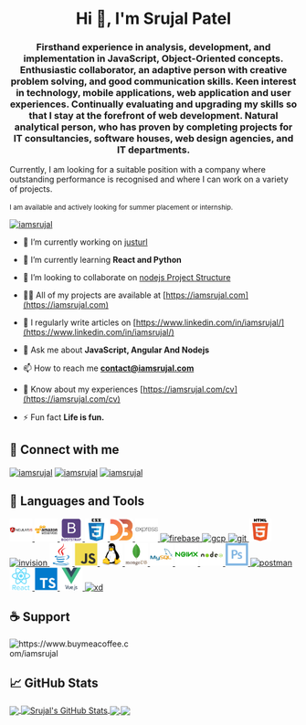 <h1 align="center">Hi 👋, I'm Srujal Patel</h1>
<h3 align="center">
 Firsthand experience in analysis, development, and implementation in JavaScript, Object-Oriented concepts. Enthusiastic collaborator, an adaptive person with creative problem solving, and good communication skills. Keen interest in technology, mobile applications, web application and user experiences. Continually evaluating and upgrading my skills so that I stay at the forefront of web development. Natural analytical person, who has proven by completing projects for IT consultancies, software houses, web design agencies, and IT departments. </h3>
<p>Currently, I am looking for a suitable position with a company where outstanding performance is recognised and where I can work on a variety of projects.</p>
<p><small>I am available and actively looking for summer placement or internship.</small></p>


<p align="left"> <a href="https://github.com/ryo-ma/github-profile-trophy"><img src="https://github-profile-trophy.vercel.app/?username=iamsrujal" alt="iamsrujal" /></a> </p>

- 🔭 I’m currently working on [justurl](https://justurl.in)

- 🌱 I’m currently learning **React and Python**

- 👯 I’m looking to collaborate on [nodejs Project Structure](https://github.com/iamsrujal/nodejs-file-stucture-express)

- 👨‍💻 All of my projects are available at [https://iamsrujal.com](https://iamsrujal.com)

- 📝 I regularly write articles on [https://www.linkedin.com/in/iamsrujal/](https://www.linkedin.com/in/iamsrujal/)

- 💬 Ask me about **JavaScript, Angular And Nodejs**

- 📫 How to reach me **contact@iamsrujal.com**

- 📄 Know about my experiences [https://iamsrujal.com/cv](https://iamsrujal.com/cv)

- ⚡ Fun fact **Life is fun.**

## 🔗 Connect with me
<p align="left">
<a href="https://dev.to/iamsrujal" target="blank"><img align="center" src="https://cdn.jsdelivr.net/npm/simple-icons@3.0.1/icons/dev-dot-to.svg" alt="iamsrujal" height="30" width="40" /></a>
<a href="https://linkedin.com/in/iamsrujal" target="blank"><img align="center" src="https://cdn.jsdelivr.net/npm/simple-icons@3.0.1/icons/linkedin.svg" alt="iamsrujal" height="30" width="40" /></a>
<a href="https://instagram.com/iamsrujal" target="blank"><img align="center" src="https://cdn.jsdelivr.net/npm/simple-icons@3.0.1/icons/instagram.svg" alt="iamsrujal" height="30" width="40" /></a>
</p>

## 🔧 Languages and Tools
<p align="left"> <a href="https://angular.io" target="_blank"> <img src="https://raw.githubusercontent.com/devicons/devicon/master/icons/angularjs/angularjs-original-wordmark.svg" alt="angularjs" width="40" height="40"/> </a> <a href="https://aws.amazon.com" target="_blank"> <img src="https://raw.githubusercontent.com/devicons/devicon/master/icons/amazonwebservices/amazonwebservices-original-wordmark.svg" alt="aws" width="40" height="40"/> </a> <a href="https://getbootstrap.com" target="_blank"> <img src="https://raw.githubusercontent.com/devicons/devicon/master/icons/bootstrap/bootstrap-plain-wordmark.svg" alt="bootstrap" width="40" height="40"/> </a> <a href="https://www.w3schools.com/css/" target="_blank"> <img src="https://raw.githubusercontent.com/devicons/devicon/master/icons/css3/css3-original-wordmark.svg" alt="css3" width="40" height="40"/> </a> <a href="https://d3js.org/" target="_blank"> <img src="https://raw.githubusercontent.com/devicons/devicon/master/icons/d3js/d3js-original.svg" alt="d3js" width="40" height="40"/> </a> <a href="https://expressjs.com" target="_blank"> <img src="https://raw.githubusercontent.com/devicons/devicon/master/icons/express/express-original-wordmark.svg" alt="express" width="40" height="40"/> </a> <a href="https://firebase.google.com/" target="_blank"> <img src="https://www.vectorlogo.zone/logos/firebase/firebase-icon.svg" alt="firebase" width="40" height="40"/> </a> <a href="https://cloud.google.com" target="_blank"> <img src="https://www.vectorlogo.zone/logos/google_cloud/google_cloud-icon.svg" alt="gcp" width="40" height="40"/> </a> <a href="https://git-scm.com/" target="_blank"> <img src="https://www.vectorlogo.zone/logos/git-scm/git-scm-icon.svg" alt="git" width="40" height="40"/> </a> <a href="https://www.w3.org/html/" target="_blank"> <img src="https://raw.githubusercontent.com/devicons/devicon/master/icons/html5/html5-original-wordmark.svg" alt="html5" width="40" height="40"/> </a> <a href="https://www.invisionapp.com/" target="_blank"> <img src="https://www.vectorlogo.zone/logos/invisionapp/invisionapp-icon.svg" alt="invision" width="40" height="40"/> </a> <a href="https://www.java.com" target="_blank"> <img src="https://raw.githubusercontent.com/devicons/devicon/master/icons/java/java-original.svg" alt="java" width="40" height="40"/> </a> <a href="https://developer.mozilla.org/en-US/docs/Web/JavaScript" target="_blank"> <img src="https://raw.githubusercontent.com/devicons/devicon/master/icons/javascript/javascript-original.svg" alt="javascript" width="40" height="40"/> </a> <a href="https://www.linux.org/" target="_blank"> <img src="https://raw.githubusercontent.com/devicons/devicon/master/icons/linux/linux-original.svg" alt="linux" width="40" height="40"/> </a> <a href="https://www.mongodb.com/" target="_blank"> <img src="https://raw.githubusercontent.com/devicons/devicon/master/icons/mongodb/mongodb-original-wordmark.svg" alt="mongodb" width="40" height="40"/> </a> <a href="https://www.mysql.com/" target="_blank"> <img src="https://raw.githubusercontent.com/devicons/devicon/master/icons/mysql/mysql-original-wordmark.svg" alt="mysql" width="40" height="40"/> </a> <a href="https://www.nginx.com" target="_blank"> <img src="https://raw.githubusercontent.com/devicons/devicon/master/icons/nginx/nginx-original.svg" alt="nginx" width="40" height="40"/> </a> <a href="https://nodejs.org" target="_blank"> <img src="https://raw.githubusercontent.com/devicons/devicon/master/icons/nodejs/nodejs-original-wordmark.svg" alt="nodejs" width="40" height="40"/> </a> <a href="https://www.photoshop.com/en" target="_blank"> <img src="https://raw.githubusercontent.com/devicons/devicon/master/icons/photoshop/photoshop-line.svg" alt="photoshop" width="40" height="40"/> </a> <a href="https://postman.com" target="_blank"> <img src="https://www.vectorlogo.zone/logos/getpostman/getpostman-icon.svg" alt="postman" width="40" height="40"/> </a> <a href="https://reactjs.org/" target="_blank"> <img src="https://raw.githubusercontent.com/devicons/devicon/master/icons/react/react-original-wordmark.svg" alt="react" width="40" height="40"/> </a> <a href="https://www.typescriptlang.org/" target="_blank"> <img src="https://raw.githubusercontent.com/devicons/devicon/master/icons/typescript/typescript-original.svg" alt="typescript" width="40" height="40"/> </a> <a href="https://vuejs.org/" target="_blank"> <img src="https://raw.githubusercontent.com/devicons/devicon/master/icons/vuejs/vuejs-original-wordmark.svg" alt="vuejs" width="40" height="40"/> </a> <a href="https://www.adobe.com/products/xd.html" target="_blank"> <img src="https://cdn.worldvectorlogo.com/logos/adobe-xd.svg" alt="xd" width="40" height="40"/> </a> </p>


## ☕ Support
<p><a href="https://www.buymeacoffee.com/https://www.buymeacoffee.com/iamsrujal"> <img align="left" src="https://cdn.buymeacoffee.com/buttons/v2/default-yellow.png" height="50" width="210" alt="https://www.buymeacoffee.com/iamsrujal" /></a></p><br><br>

## &#x1f4c8; GitHub Stats
<p><a href="https://github.com/iamsrujal/iamsrujal">
  <img align="center" src="https://github-readme-stats.vercel.app/api/top-langs/?username=iamsrujal&hide=java,html&title_color=ffffff&text_color=c9cacc&icon_color=2bbc8a&bg_color=1d1f21" />
</a>
<a href="https://github.com/iamsrujal/iamsrujal">
  <img align="center" src="https://github-readme-stats.vercel.app/api?username=iamsrujal&show_icons=true&line_height=27&count_private=true&title_color=ffffff&text_color=c9cacc&icon_color=2bbc8a&bg_color=1d1f21" alt="Srujal's GitHub Stats" />
</a>

<a href="https://github.com/iamsrujal/nodejs-file-stucture-express">
  <img align="center" src="https://github-readme-stats.vercel.app/api/pin/?username=iamsrujal&repo=nodejs-file-stucture-express&title_color=ffffff&text_color=c9cacc&icon_color=2bbc8a&bg_color=1d1f21" />
</a>


<a href="https://github.com/iamsrujal/array-refactor">
  <img align="center" src="https://github-readme-stats.vercel.app/api/pin/?username=iamsrujal&repo=array-refactor&title_color=ffffff&text_color=c9cacc&icon_color=2bbc8a&bg_color=1d1f21" />
</a> 
